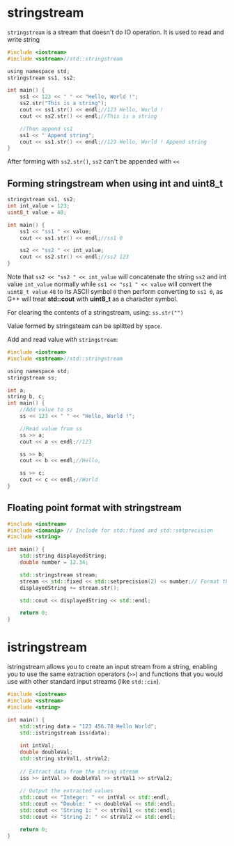 # stringstream

``stringstream`` is a stream that doesn't do IO operation. It is used to read and write string

```c
#include <iostream>
#include <sstream>//std::stringstream

using namespace std;
stringstream ss1, ss2;

int main() {
    ss1 << 123 << " " << "Hello, World !";
    ss2.str("This is a string");
    cout << ss1.str() << endl;//123 Hello, World !
    cout << ss2.str() << endl;//This is a string

    //Then append ss1
    ss1 << " Append string";
    cout << ss1.str() << endl;//123 Hello, World ! Append string
}
```

After forming with ``ss2.str()``, ``ss2`` can't be appended with ``<<``

## Forming stringstream when using int and uint8_t

```c
stringstream ss1, ss2;
int int_value = 123;
uint8_t value = 48;

int main() {
	ss1 << "ss1 " << value;
	cout << ss1.str() << endl;//ss1 0

	ss2 << "ss2 " << int_value;
	cout << ss2.str() << endl;//ss2 123
}
```

Note that ``ss2 << "ss2 " << int_value`` will concatenate the string ``ss2`` and int value ``int_value`` normally while ``ss1 << "ss1 " << value`` will convert the ``uint8_t value`` ``48`` to its ASCII symbol ``0`` then perform converting to ``ss1 0``, as G++ will treat **std::cout** with **uint8_t** as a character symbol.

For clearing the contents of a stringstream, using: ``ss.str("")``

Value formed by stringsteam can be splitted by ``space``.

Add and read value with ``stringstream``:

```c
#include <iostream>
#include <sstream>//std::stringstream

using namespace std;
stringstream ss;

int a;
string b, c;
int main() {
    //Add value to ss
    ss << 123 << " " << "Hello, World !";

    //Read value from ss
    ss >> a;
    cout << a << endl;//123

    ss >> b;
    cout << b << endl;//Hello,

    ss >> c;
    cout << c << endl;//World
}
```
## Floating point format with stringstream
```cpp
#include <iostream>
#include <iomanip> // Include for std::fixed and std::setprecision
#include <string>

int main() {
    std::string displayedString;
    double number = 12.34;

    std::stringstream stream;
    stream << std::fixed << std::setprecision(2) << number;// Format the number with 2 decimal places
    displayedString += stream.str();

    std::cout << displayedString << std::endl;

    return 0;
}
```
# istringstream
istringstream allows you to create an input stream from a string, enabling you to use the same extraction operators (``>>``) and functions that you would use with other standard input streams (like ``std::cin``).

```cpp
#include <iostream>
#include <sstream>
#include <string>

int main() {
    std::string data = "123 456.78 Hello World";
    std::istringstream iss(data);
    
    int intVal;
    double doubleVal;
    std::string strVal1, strVal2;
    
    // Extract data from the string stream
    iss >> intVal >> doubleVal >> strVal1 >> strVal2;
    
    // Output the extracted values
    std::cout << "Integer: " << intVal << std::endl;
    std::cout << "Double: " << doubleVal << std::endl;
    std::cout << "String 1: " << strVal1 << std::endl;
    std::cout << "String 2: " << strVal2 << std::endl;

    return 0;
}
```
